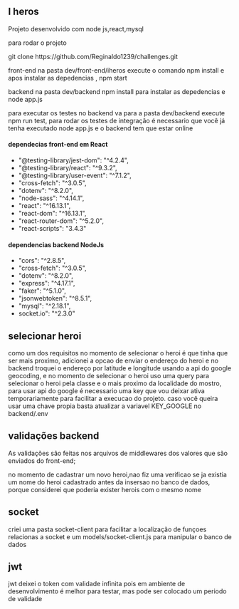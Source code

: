 <h2>I heros</h2>
<p>Projeto desenvolvido com node js,react,mysql</p>
<p>para rodar o projeto</p>
<div><span>git clone https://github.com/Reginaldo1239/challenges.git</span></div>
<p>front-end na pasta dev/front-end/iheros execute o comando npm install e apos instalar as depedencias , npm start</p>
<p>backend na pasta dev/backend npm install para instalar as depedencias e  node app.js <p>
<p>para executar os testes no backend va para a pasta  dev/backend execute npm run test, para rodar os testes de integração é necessario que você já tenha executado node app.js e o backend tem que estar online  <p>
<div>
<h4>dependecias front-end em React </h4>
<ul>
   <li>"@testing-library/jest-dom": "^4.2.4",</li>
  <li>  "@testing-library/react": "^9.3.2",</li>
 <li>  "@testing-library/user-event": "^7.1.2",</li>
   <li> "cross-fetch": "^3.0.5",</li>
   <li> "dotenv": "^8.2.0",</li>
   <li> "node-sass": "^4.14.1",</li>
 <li>   "react": "^16.13.1",</li>
 <li>   "react-dom": "^16.13.1",</li>
 <li>   "react-router-dom": "^5.2.0",</li>
 <li>   "react-scripts": "3.4.3"</li>
</div>
<div>
    <h4>dependencias backend NodeJs</h4>
    <ul>
    <li>"cors": "^2.8.5",</li>
  <li>"cross-fetch": "^3.0.5",</li>
   <li>"dotenv": "^8.2.0",</li>
   <li>"express": "^4.17.1",</li>
  <li>"faker": "^5.1.0",</li>
  <li>"jsonwebtoken": "^8.5.1",</li>
  <li>"mysql": "^2.18.1",</li>
  <li>socket.io": "^2.3.0"</li>
    </ul>
</div>

<div>
  <h2>selecionar heroi</h2>
  <p>como um dos requisitos no momento de selecionar o heroi é que tinha que ser  mais proximo, adicionei a opcao de enviar o endereço do heroi e no backend  troquei o endereço por latitude e longitude usando a api do google geocoding, e no momento de selecionar o heroi uso uma query para selecionar o heroi pela classe  e o mais proximo da localidade do mostro, para usar api do google é necessario uma key que vou deixar ativa temporariamente para facilitar a execucao do projeto. caso você queira usar uma chave propia basta atualizar a variavel KEY_GOOGLE no backend/.env </p>
    <h2>validações backend</h2>
      <span>As validações são feitas nos arquivos de middlewares dos valores que são enviados do front-end; </span>
    <p>no momento de cadastrar um novo heroi,nao fiz uma verificao se ja existia um nome do heroi cadastrado antes da insersao no banco de dados, porque considerei que poderia exister herois com o mesmo nome</p>
    <h2>socket</h2>
       <p>criei uma pasta socket-client para facilitar a localização de funçoes relacionas a socket e um models/socket-client.js para manipular o banco de dados</p>
        <h2>jwt</h2>
            <p>jwt deixei o token com validade infinita pois em ambiente de desenvolvimento é melhor para testar, mas pode ser colocado um periodo de validade </p>
</div>

  





   